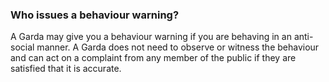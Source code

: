 ###  **Who issues a behaviour warning?**

A Garda may give you a behaviour warning if you are behaving in an anti-social
manner. A Garda does not need to observe or witness the behaviour and can act
on a complaint from any member of the public if they are satisfied that it is
accurate.
